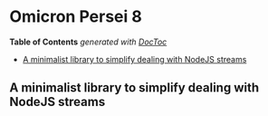 
# Omicron Persei 8


<!-- START doctoc generated TOC please keep comment here to allow auto update -->
<!-- DON'T EDIT THIS SECTION, INSTEAD RE-RUN doctoc TO UPDATE -->
**Table of Contents**  *generated with [DocToc](https://github.com/thlorenz/doctoc)*

- [A minimalist library to simplify dealing with NodeJS streams](#a-minimalist-library-to-simplify-dealing-with-nodejs-streams)

<!-- END doctoc generated TOC please keep comment here to allow auto update -->

## A minimalist library to simplify dealing with NodeJS streams


```coffee
```


